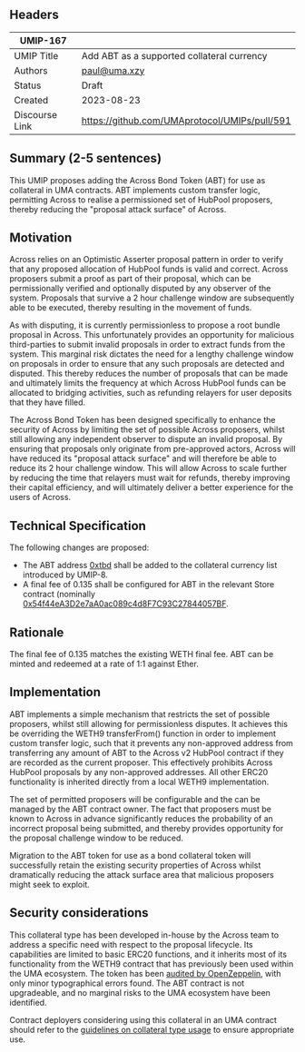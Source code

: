 ## Headers

| UMIP-167            |                                                      |
| ------------------- | ---------------------------------------------------- |
| UMIP Title          | Add ABT as a supported collateral currency           |
| Authors             | paul@uma.xzy                                         |
| Status              | Draft                                                |
| Created             | 2023-08-23                                           |
| Discourse Link      | https://github.com/UMAprotocol/UMIPs/pull/591        |

## Summary (2-5 sentences)

This UMIP proposes adding the Across Bond Token (ABT) for use as collateral in UMA contracts. ABT implements custom transfer logic, permitting Across to realise a permissioned set of HubPool proposers, thereby reducing the "proposal attack surface" of Across.

## Motivation

Across relies on an Optimistic Asserter proposal pattern in order to verify that any proposed allocation of HubPool funds is valid and correct. Across proposers submit a proof as part of their proposal, which can be permissionally verified and optionally disputed by any observer of the system. Proposals that survive a 2 hour challenge window are subsequently able to be executed, thereby resulting in the movement of funds.

As with disputing, it is currently permissionless to propose a root bundle proposal in Across. This unfortunately provides an opportunity for malicious third-parties to submit invalid proposals in order to extract funds from the system. This marginal risk dictates the need for a lengthy challenge window on proposals in order to ensure that any such proposals are detected and disputed. This thereby reduces the number of proposals that can be made and ultimately limits the frequency at which Across HubPool funds can be allocated to bridging activities, such as refunding relayers for user deposits that they have filled.

The Across Bond Token has been designed specifically to enhance the security of Across by limiting the set of possible Across proposers, whilst still allowing any independent observer to dispute an invalid proposal. By ensuring that proposals only originate from pre-approved actors, Across will have reduced its "proposal attack surface" and will therefore be able to reduce its 2 hour challenge window. This will allow Across to scale further by reducing the time that relayers must wait for refunds, thereby improving their capital efficiency, and will ultimately deliver a better experience for the users of Across.

## Technical Specification

The following changes are proposed:

-   The ABT address [0xtbd](https://etherscan.io/address/0xtbd) shall be added to the collateral currency list introduced by UMIP-8.
-   A final fee of 0.135 shall be configured for ABT in the relevant Store contract (nominally [0x54f44eA3D2e7aA0ac089c4d8F7C93C27844057BF](https://etherscan.io/address/0x54f44eA3D2e7aA0ac089c4d8F7C93C27844057BF).

## Rationale

The final fee of 0.135 matches the existing WETH final fee. ABT can be minted and redeemed at a rate of 1:1 against Ether.

## Implementation
ABT implements a simple mechanism that restricts the set of possible proposers, whilst still allowing for permissionless disputes. It achieves this be overriding the WETH9 transferFrom() function in order to implement custom transfer logic, such that it prevents any non-approved address from transferring any amount of ABT to the Across v2 HubPool contract if they are recorded as the current proposer. This effectively prohibits Across HubPool proposals by any non-approved addresses. All other ERC20 functionality is inherited directly from a local WETH9 implementation.

The set of permitted proposers will be configurable and the can be managed by the ABT contract owner. The fact that proposers must be known to Across in advance significantly reduces the probability of an incorrect proposal being submitted, and thereby provides opportunity for the proposal challenge window to be reduced.

Migration to the ABT token for use as a bond collateral token will successfully retain the existing security properties of Across whilst dramatically reducing the attack surface area that malicious proposers might seek to exploit.

## Security considerations

This collateral type has been developed in-house by the Across team to address a specific need with respect to the proposal lifecycle. Its capabilities are limited to basic ERC20 functions, and it inherits most of its functionality from the WETH9 contract that has previously been used within the UMA ecosystem. The token has been [audited by OpenZeppelin](https://blog.openzeppelin.com/uma-across-v2-audit), with only minor typographical errors found. The ABT contract is not upgradeable, and no marginal risks to the UMA ecosystem have been identified.

Contract deployers considering using this collateral in an UMA contract should refer to the [guidelines on collateral type usage](https://docs.umaproject.org/uma-tokenholders/guidence-on-collateral-currency-addition) to ensure appropriate use.

